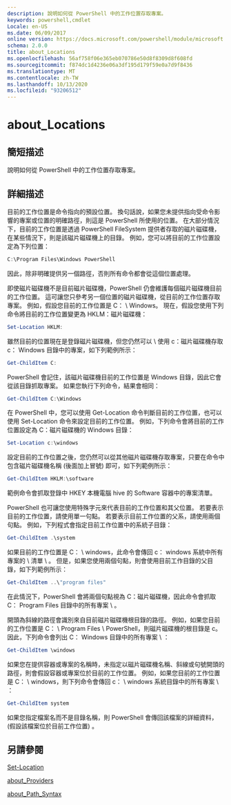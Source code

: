 ```yaml
---
description: 說明如何從 PowerShell 中的工作位置存取專案。
keywords: powershell,cmdlet
Locale: en-US
ms.date: 06/09/2017
online version: https://docs.microsoft.com/powershell/module/microsoft.powershell.core/about/about_locations?view=powershell-7.1&WT.mc_id=ps-gethelp
schema: 2.0.0
title: about_Locations
ms.openlocfilehash: 56af758f06e365eb070786e50d8f8309d8f608fd
ms.sourcegitcommit: f874dc1d4236e06a3df195d179f59e0a7d9f8436
ms.translationtype: MT
ms.contentlocale: zh-TW
ms.lasthandoff: 10/13/2020
ms.locfileid: "93206512"
---
```

# <a name="about_locations"></a>about_Locations

## <a name="short-description"></a>簡短描述
說明如何從 PowerShell 中的工作位置存取專案。

## <a name="long-description"></a>詳細描述

目前的工作位置是命令指向的預設位置。
換句話說，如果您未提供指向受命令影響的專案或位置的明確路徑，則這是 PowerShell 所使用的位置。 在大部分情況下，目前的工作位置是透過 PowerShell FileSystem 提供者存取的磁片磁碟機，在某些情況下，則是該磁片磁碟機上的目錄。
例如，您可以將目前的工作位置設定為下列位置：

```powershell
C:\Program Files\Windows PowerShell
```

因此，除非明確提供另一個路徑，否則所有命令都會從這個位置處理。

即使磁片磁碟機不是目前磁片磁碟機，PowerShell 仍會維護每個磁片磁碟機目前的工作位置。 這可讓您只參考另一個位置的磁片磁碟機，從目前的工作位置存取專案。
例如，假設您目前的工作位置是 C： \\ Windows。 現在，假設您使用下列命令將目前的工作位置變更為 HKLM：磁片磁碟機：

```powershell
Set-Location HKLM:
```

雖然目前的位置現在是登錄磁片磁碟機，但您仍然可以 \\ 使用 c：磁片磁碟機存取 c： Windows 目錄中的專案，如下列範例所示：

```powershell
Get-ChildItem C:
```

PowerShell 會記住，該磁片磁碟機目前的工作位置是 Windows 目錄，因此它會從該目錄抓取專案。 如果您執行下列命令，結果會相同：

```powershell
Get-ChildItem C:\Windows
```

在 PowerShell 中，您可以使用 Get-Location 命令判斷目前的工作位置，也可以使用 Set-Location 命令來設定目前的工作位置。 例如，下列命令會將目前的工作位置設定為 C：磁片磁碟機的 Windows 目錄：

```powershell
Set-Location c:\windows
```

設定目前的工作位置之後，您仍然可以從其他磁片磁碟機存取專案，只要在命令中包含磁片磁碟機名稱 (後面加上冒號) 即可，如下列範例所示：

```powershell
Get-ChildItem HKLM:\software
```

範例命令會抓取登錄中 HKEY 本機電腦 hive 的 Software 容器中的專案清單。

PowerShell 也可讓您使用特殊字元來代表目前的工作位置和其父位置。 若要表示目前的工作位置，請使用單一句點。 若要表示目前工作位置的父系，請使用兩個句點。 例如，下列程式會指定目前工作位置中的系統子目錄：

```powershell
Get-ChildItem .\system
```

如果目前的工作位置是 C： \\ windows，此命令會傳回 c： windows 系統中所有專案的 \\ 清單 \\ 。 但是，如果您使用兩個句點，則會使用目前工作目錄的父目錄，如下列範例所示：

```powershell
Get-ChildItem ..\"program files"
```

在此情況下，PowerShell 會將兩個句點視為 C：磁片磁碟機，因此命令會抓取 C： Program Files 目錄中的所有專案 \\ 。

開頭為斜線的路徑會識別來自目前磁片磁碟機根目錄的路徑。 例如，如果您目前的工作位置是 C： \\ Program Files \\ PowerShell，則磁片磁碟機的根目錄是 c。因此，下列命令會列出 C： Windows 目錄中的所有專案 \\ ：

```powershell
Get-ChildItem \windows
```

如果您在提供容器或專案的名稱時，未指定以磁片磁碟機名稱、斜線或句號開頭的路徑，則會假設容器或專案位於目前的工作位置。 例如，如果您目前的工作位置是 C： \\ windows，則下列命令會傳回 c： \\ windows 系統目錄中的所有專案 \\ ：

```powershell
Get-ChildItem system
```

如果您指定檔案名而不是目錄名稱，則 PowerShell 會傳回該檔案的詳細資料， (假設該檔案位於目前工作位置) 。

## <a name="see-also"></a>另請參閱

[Set-Location](xref:Microsoft.PowerShell.Management.Set-Location)

[about_Providers](about_Providers.md)

[about_Path_Syntax](about_Path_Syntax.md)

